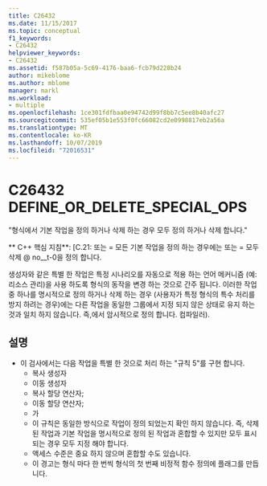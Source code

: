 ```yaml
---
title: C26432
ms.date: 11/15/2017
ms.topic: conceptual
f1_keywords:
- C26432
helpviewer_keywords:
- C26432
ms.assetid: f587b05a-5c69-4176-baa6-fcb79d228b24
author: mikeblome
ms.author: mblome
manager: markl
ms.workload:
- multiple
ms.openlocfilehash: 1ce301fdfbaa0e94742d99f8bb7c5ee8b40afc27
ms.sourcegitcommit: 535ef05b1e553f0fc66082cd2e0998817eb2a56a
ms.translationtype: MT
ms.contentlocale: ko-KR
ms.lasthandoff: 10/07/2019
ms.locfileid: "72016531"
---
```

# <a name="c26432-define_or_delete_special_ops"></a>C26432 DEFINE_OR_DELETE_SPECIAL_OPS
"형식에서 기본 작업을 정의 하거나 삭제 하는 경우 모두 정의 하거나 삭제 합니다."

** C++ 핵심 지침**: [C.21: 또는 = 모든 기본 작업을 정의 하는 경우에는 또는 = 모두 삭제 @ no__t-0을 정의 합니다.

생성자와 같은 특별 한 작업은 특정 시나리오를 자동으로 적용 하는 언어 메커니즘 (예: 리소스 관리)을 사용 하도록 형식의 동작을 변경 하는 것으로 간주 됩니다. 이러한 작업 중 하나를 명시적으로 정의 하거나 삭제 하는 경우 (사용자가 특정 형식의 특수 처리를 방지 하려는 경우)에는 다른 작업을 동일한 그룹에서 지정 되지 않은 상태로 유지 하는 것과 일치 하지 않습니다. 즉,에서 암시적으로 정의 합니다. 컴파일러).

## <a name="remarks"></a>설명
- 이 검사에서는 다음 작업을 특별 한 것으로 처리 하는 "규칙 5"를 구현 합니다.
  - 복사 생성자
  - 이동 생성자
  - 복사 할당 연산자;
  - 이동 할당 연산자;
  - 가
  - 이 규칙은 동일한 방식으로 작업이 정의 되었는지 확인 하지 않습니다. 즉, 삭제 된 작업과 기본 작업을 명시적으로 정의 된 작업과 혼합할 수 있지만 모두 표시 되는 경우 모두 지정 해야 합니다.
  - 액세스 수준은 중요 하지 않으며 혼합할 수도 있습니다.
  - 이 경고는 형식 마다 한 번씩 형식의 첫 번째 비정적 함수 정의에 플래그를 만듭니다.
